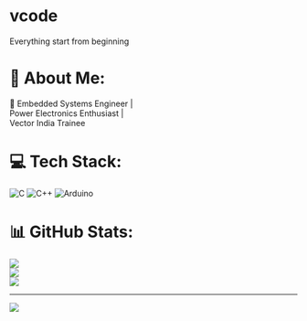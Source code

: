 # vcode
Everything start from beginning

# 💫 About Me:
🎯 Embedded Systems Engineer | <br>Power Electronics Enthusiast |<br> Vector India Trainee


# 💻 Tech Stack:
![C](https://img.shields.io/badge/c-%2300599C.svg?style=for-the-badge&logo=c&logoColor=white) ![C++](https://img.shields.io/badge/c++-%2300599C.svg?style=for-the-badge&logo=c%2B%2B&logoColor=white) ![Arduino](https://img.shields.io/badge/-Arduino-00979D?style=for-the-badge&logo=Arduino&logoColor=white)
# 📊 GitHub Stats:
![](https://github-readme-stats.vercel.app/api?username=prathameshsalunkhe&theme=dark&hide_border=false&include_all_commits=false&count_private=false)<br/>
![](https://github-readme-streak-stats.herokuapp.com/?user=prathameshsalunkhe&theme=dark&hide_border=false)<br/>
![](https://github-readme-stats.vercel.app/api/top-langs/?username=prathameshsalunkhe&theme=dark&hide_border=false&include_all_commits=false&count_private=false&layout=compact)

---
[![](https://visitcount.itsvg.in/api?id=prathameshsalunkhe&icon=0&color=0)](https://visitcount.itsvg.in)

<!-- Proudly created with GPRM ( https://gprm.itsvg.in ) -->
